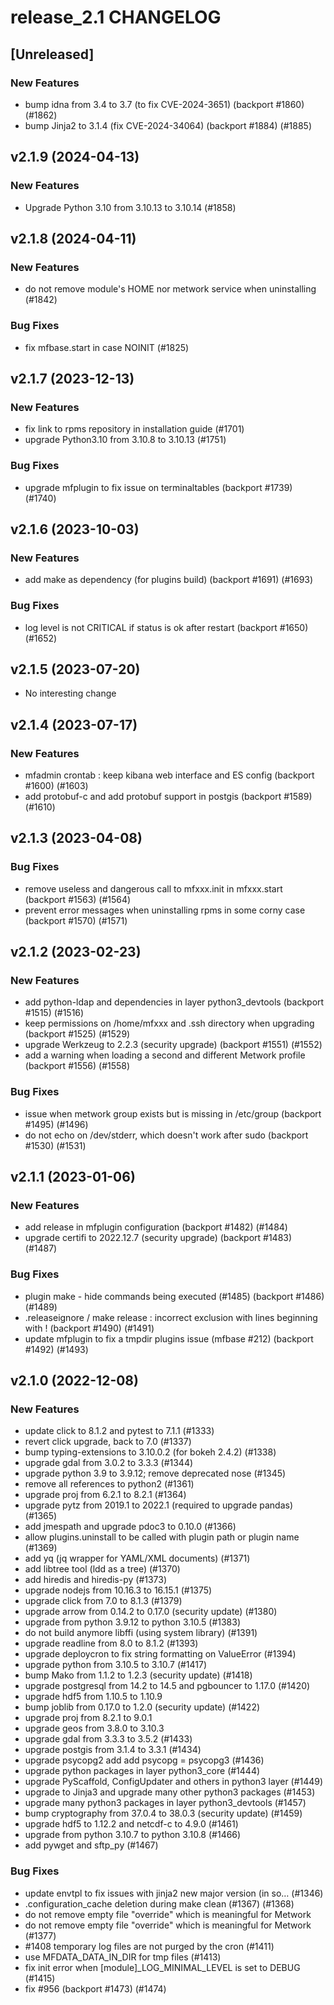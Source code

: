 # release_2.1 CHANGELOG

## [Unreleased]

### New Features

- bump idna from 3.4 to 3.7 (to fix CVE-2024-3651) (backport #1860) (#1862)
- bump Jinja2 to 3.1.4 (fix CVE-2024-34064) (backport #1884) (#1885)

## v2.1.9 (2024-04-13)

### New Features

- Upgrade Python 3.10 from 3.10.13 to 3.10.14 (#1858)

## v2.1.8 (2024-04-11)

### New Features

- do not remove module's HOME nor metwork service when uninstalling (#1842)

### Bug Fixes

- fix mfbase.start in case NOINIT (#1825)

## v2.1.7 (2023-12-13)

### New Features

- fix link to rpms repository in installation guide (#1701)
- upgrade Python3.10 from 3.10.8 to 3.10.13 (#1751)

### Bug Fixes

- upgrade mfplugin to fix issue on terminaltables (backport #1739) (#1740)

## v2.1.6 (2023-10-03)

### New Features

- add make as dependency (for plugins build) (backport #1691) (#1693)

### Bug Fixes

- log level is not CRITICAL if status is ok after restart (backport #1650) (#1652)

## v2.1.5 (2023-07-20)

- No interesting change

## v2.1.4 (2023-07-17)

### New Features

- mfadmin crontab : keep kibana web interface and ES config (backport #1600) (#1603)
- add protobuf-c and add protobuf support in postgis (backport #1589) (#1610)

## v2.1.3 (2023-04-08)

### Bug Fixes

- remove useless and dangerous call to mfxxx.init in mfxxx.start (backport #1563) (#1564)
- prevent error messages when uninstalling rpms in some corny case (backport #1570) (#1571)

## v2.1.2 (2023-02-23)

### New Features

- add python-ldap and dependencies in layer python3_devtools (backport #1515) (#1516)
- keep permissions on /home/mfxxx and .ssh directory when upgrading (backport #1525) (#1529)
- upgrade Werkzeug to 2.2.3 (security upgrade) (backport #1551) (#1552)
- add a warning when loading a second and different Metwork profile (backport #1556) (#1558)

### Bug Fixes

- issue when metwork group exists but is missing in /etc/group (backport #1495) (#1496)
- do not echo on /dev/stderr, which doesn't work after sudo (backport #1530) (#1531)

## v2.1.1 (2023-01-06)

### New Features

- add release in mfplugin configuration (backport #1482) (#1484)
- upgrade certifi to 2022.12.7 (security upgrade) (backport #1483) (#1487)

### Bug Fixes

- plugin make - hide commands being executed (#1485) (backport #1486) (#1489)
- .releaseignore / make release : incorrect exclusion with lines beginning with ! (backport #1490) (#1491)
- update mfplugin to fix a tmpdir plugins issue (mfbase #212)  (backport #1492) (#1493)

## v2.1.0 (2022-12-08)

### New Features

- update click to 8.1.2 and pytest to 7.1.1 (#1333)
- revert click upgrade, back to 7.0 (#1337)
- bump typing-extensions to 3.10.0.2 (for bokeh 2.4.2) (#1338)
- upgrade gdal from 3.0.2 to 3.3.3 (#1344)
- upgrade python 3.9 to 3.9.12; remove deprecated nose (#1345)
- remove all references to python2 (#1361)
- upgrade proj from 6.2.1 to 8.2.1 (#1364)
- upgrade pytz from 2019.1 to 2022.1 (required to upgrade pandas) (#1365)
- add jmespath and upgrade pdoc3 to 0.10.0 (#1366)
- allow plugins.uninstall to be called with plugin path or plugin name (#1369)
- add yq (jq wrapper for YAML/XML documents) (#1371)
- add libtree tool (ldd as a tree) (#1370)
- add hiredis and hiredis-py (#1373)
- upgrade nodejs from 10.16.3 to 16.15.1  (#1375)
- upgrade click from 7.0 to 8.1.3 (#1379)
- upgrade arrow from 0.14.2 to 0.17.0 (security update) (#1380)
- upgrade from python 3.9.12 to python 3.10.5 (#1383)
- do not build anymore libffi (using system library) (#1391)
- upgrade readline from 8.0 to 8.1.2 (#1393)
- upgrade deploycron to fix string formatting on ValueError (#1394)
- upgrade python from 3.10.5 to 3.10.7 (#1417)
- bump Mako from 1.1.2 to 1.2.3 (security update) (#1418)
- upgrade postgresql from 14.2 to 14.5 and pgbouncer to 1.17.0 (#1420)
- upgrade hdf5 from 1.10.5 to 1.10.9
- bump joblib from 0.17.0 to 1.2.0 (security update) (#1422)
- upgrade proj from 8.2.1 to 9.0.1
- upgrade geos from 3.8.0 to 3.10.3
- upgrade gdal from 3.3.3 to 3.5.2 (#1433)
- upgrade postgis from 3.1.4 to 3.3.1 (#1434)
- upgrade psycopg2 add add psycopg = psycopg3 (#1436)
- upgrade python packages in layer python3_core (#1444)
- upgrade PyScaffold, ConfigUpdater and others in python3 layer (#1449)
- upgrade to Jinja3 and upgrade many other python3 packages (#1453)
- upgrade many python3 packages in layer python3_devtools (#1457)
- bump cryptography from 37.0.4 to 38.0.3 (security update) (#1459)
- upgrade hdf5 to 1.12.2 and netcdf-c to 4.9.0 (#1461)
- upgrade from python 3.10.7 to python 3.10.8 (#1466)
- add pywget and sftp_py (#1467)

### Bug Fixes

- update envtpl to fix issues with jinja2 new major version (in so… (#1346)
- .configuration_cache deletion during make clean (#1367) (#1368)
- do not remove empty file "override" which is meaningful for Metwork
- do not remove empty file "override" which is meaningful for Metwork (#1377)
- #1408 temporary log files are not purged by the cron (#1411)
- use MFDATA_DATA_IN_DIR for tmp files (#1413)
- fix init error when [module]_LOG_MINIMAL_LEVEL is set to DEBUG (#1415)
- fix #956 (backport #1473) (#1474)


